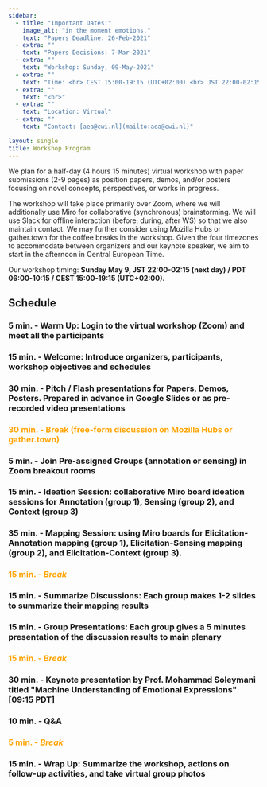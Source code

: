 ```yaml
---
sidebar:
  - title: "Important Dates:"
    image_alt: "in the moment emotions."
    text: "Papers Deadline: 26-Feb-2021"
  - extra: ""
    text: "Papers Decisions: 7-Mar-2021"
  - extra: ""
    text: "Workshop: Sunday, 09-May-2021"
  - extra: ""
    text: "Time: <br> CEST 15:00-19:15 (UTC+02:00) <br> JST 22:00-02:15 (next day) <br> PDT 06:00-10:15"
  - extra: ""
    text: "<br>"
  - extra: ""
    text: "Location: Virtual"
  - extra: ""
    text: "Contact: [aea@cwi.nl](mailto:aea@cwi.nl)"

layout: single
title: Workshop Program
---
```


We plan for a half-day (4 hours 15 minutes) virtual workshop with paper submissions (2-9 pages) as position papers, demos, and/or posters focusing on novel concepts, perspectives, or works in progress.

The workshop will take place primarily over Zoom, where we will additionally use Miro for collaborative (synchronous) brainstorming. We will use Slack for offline interaction (before, during, after WS) so that we also maintain contact. We may further consider using Mozilla Hubs or gather.town for the coffee breaks in the workshop. Given the four timezones to accommodate between organizers and our keynote speaker, we aim to start in the afternoon in Central European Time.

Our workshop timing: **Sunday May 9, JST 22:00-02:15 (next day) / PDT 06:00-10:15 / CEST 15:00-19:15 (UTC+02:00).**


## Schedule

### 5 min. - Warm Up:  Login to the virtual workshop (Zoom) and meet all the participants

### 15 min. - Welcome: Introduce organizers, participants, workshop objectives and schedules

### 30 min. - Pitch / Flash presentations for Papers, Demos, Posters. Prepared in advance in Google Slides or as pre-recorded video presentations


### <span style="color:orange"> 30 min. - Break (free-form discussion on Mozilla Hubs or gather.town) </span>


### 5 min. - Join Pre-assigned Groups (annotation or sensing) in Zoom breakout rooms

### 15 min. - Ideation Session: collaborative Miro board ideation sessions for Annotation (group 1), Sensing (group 2), and Context (group 3)

### 35 min. - Mapping Session: using Miro boards for Elicitation-Annotation mapping (group 1), Elicitation-Sensing mapping (group 2), and Elicitation-Context (group 3).


### <span style="color:orange"> 15 min. - ***Break*** </span>


### 15 min. - Summarize Discussions: Each group makes 1-2 slides to summarize their mapping results

### 15 min. - Group Presentations: Each group gives a 5 minutes presentation of the discussion results to main plenary


### <span style="color:orange"> 15 min. - ***Break*** </span>


### 30 min. - Keynote presentation by Prof. Mohammad Soleymani titled "Machine Understanding of Emotional Expressions" [09:15 PDT]
 <!-- / 11:15 EST / 17:15 CET / 00:15 JST (+1 day)) -->

### 10 min. - Q&A


### <span style="color:orange"> 5 min. - ***Break*** </span>


### 15 min. - Wrap Up: Summarize the workshop, actions on follow-up activities, and take virtual group photos


<!-- 50 + 30 + 55 + 10 + 20 + 15 + 40 + 20 = 240 (4 hours) -->



<!-- ## Schedule

### 5 min. - Warm Up:  Login to the virtual workshop (Zoom) and meet all the participants

### 15 min. - Welcome: Introduce organizers, participants, workshop objectives and schedules

### 30 min. - Keynote presentation by Prof. Mohammad Soleymani titled "Machine Understanding of Emotional Expressions" <span style="color:red">[will likely be shifted towards end of WS]</span>

### 10 min. - Q&A

### <span style="color:orange"> 15 min. - ***Break*** </span>

### 30 min. - Pitch / Flash presentations for Papers, Demos, Posters. Prepared in advance in Google Slides or as prerecorded video presentations

### <span style="color:orange"> 45 min. - Break (Social gathering on Mozilla Hubs) </span>

### 5 min. - Join Pre-assigned Groups (annotation or sensing) in Zoom breakout rooms

### 15 min. - Ideation Session: collaborative Miro board ideation sessions for Annotation (group 1), Sensing (group 2), and Context (group 3)

### 35 min. - Mapping Session: using Miro boards for Elicitation-Annotation mapping (group 1), Elicitation-Sensing mapping (group 2), and Elicitation-Context (group 3).

### 5 min. - Summarize Discussions: Each group makes 1-2 slides to summarize their mapping results

### <span style="color:orange"> 15 min. - ***Break*** </span>

### 15 min. - Group Presentations: Each group gives a 5 minutes presentation of the discussion results to main plenary

### 15 min. - Wrap Up: Summarize the workshop, actions on follow-up activities, and take virtual group photos -->





<!-- ## Workshop Papers, Demos & Posters -->

<!-- TBA	 -->
<!-- Name (affil) - [pdf](https://){: .poster} -->
